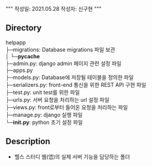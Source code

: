 """
작성일: 2021.05.28
작성자: 신구현
"""

## Directory
helpapp <br>
├─migrations: Database migrations 파일 보관<br>
│  └─__pycache__ <br>
├─admin.py: django admin 페이지 관련 설정 파일 <br>
├─apps.py <br>
├─models.py: Database에 저장될 테이블을 정의한 파일 <br>
├─serializers.py: front-end 통신을 위한 REST API 구현 파일 <br>
├─test.py: unit test를 위한 파일 <br>
├─urls.py: 서버 요청을 처리하는 url 설정 파일 <br>
├─views.py: front로부터 들어온 요청을 처리하는 파일 <br>
├─manage.py: django 실행 파일 <br>
└─__init.py__: python 초기 설정 파일 <br>

## Description
- 헬스 스터디 웹(앱)의 실제 서버 기능을 담당하는 폴더
